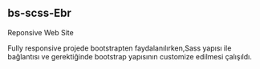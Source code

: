 ## bs-scss-Ebr

<p>Reponsive Web Site</p>

Fully responsive projede bootstrapten faydalanılırken,Sass yapısı ile bağlantısı ve gerektiğinde bootstrap yapısının customize edilmesi çalışıldı.

<img src="./bs-scss.gif" alt="">